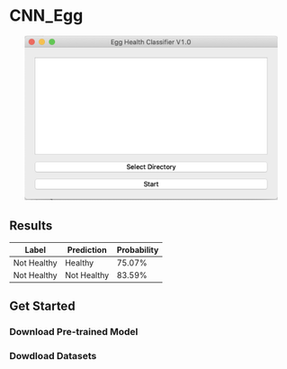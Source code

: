 # CNN_Egg

<p align="center">
  <img src="https://github.com/thomashsia/CNN_Egg/blob/master/Interface.png" width="450" title="Interface">
</p>

## Results
| Label | Prediction |Probability |
| --- | --- | --- |
| Not Healthy | Healthy | 75.07% |
| Not Healthy | Not Healthy | 83.59% |

## Get Started

### Download Pre-trained Model

### Dowdload Datasets
